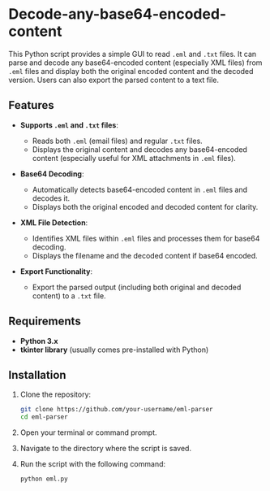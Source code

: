 # Decode-any-base64-encoded-content


This Python script provides a simple GUI to read `.eml` and `.txt` files. It can parse and decode any base64-encoded content (especially XML files) from `.eml` files and display both the original encoded content and the decoded version. Users can also export the parsed content to a text file.

## Features

- **Supports `.eml` and `.txt` files**:
  - Reads both `.eml` (email files) and regular `.txt` files.
  - Displays the original content and decodes any base64-encoded content (especially useful for XML attachments in `.eml` files).
  
- **Base64 Decoding**:
  - Automatically detects base64-encoded content in `.eml` files and decodes it.
  - Displays both the original encoded and decoded content for clarity.

- **XML File Detection**:
  - Identifies XML files within `.eml` files and processes them for base64 decoding.
  - Displays the filename and the decoded content if base64 encoded.

- **Export Functionality**:
  - Export the parsed output (including both original and decoded content) to a `.txt` file.

## Requirements

- **Python 3.x**
- **tkinter library** (usually comes pre-installed with Python)

## Installation

1. Clone the repository:

   ```bash
   git clone https://github.com/your-username/eml-parser
   cd eml-parser
   ```
2. Open your terminal or command prompt.

3. Navigate to the directory where the script is saved.

4. Run the script with the following command:

   ```python
   python eml.py
   ```
   
